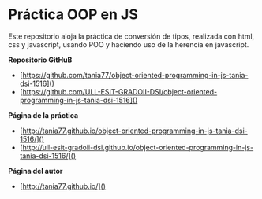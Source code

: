 # Práctica OOP en JS

Este repositorio aloja la práctica de conversión de tipos, realizada con html, css y javascript, usando POO y haciendo uso de la herencia en javascript.


**Repositorio GitHuB**

* [https://github.com/tania77/object-oriented-programming-in-js-tania-dsi-1516]()
* [https://github.com/ULL-ESIT-GRADOII-DSI/object-oriented-programming-in-js-tania-dsi-1516]()

**Página de la práctica**

* [http://tania77.github.io/object-oriented-programming-in-js-tania-dsi-1516/]()
* [http://ull-esit-gradoii-dsi.github.io/object-oriented-programming-in-js-tania-dsi-1516/]()

**Página del autor**

* [http://tania77.github.io/]()

